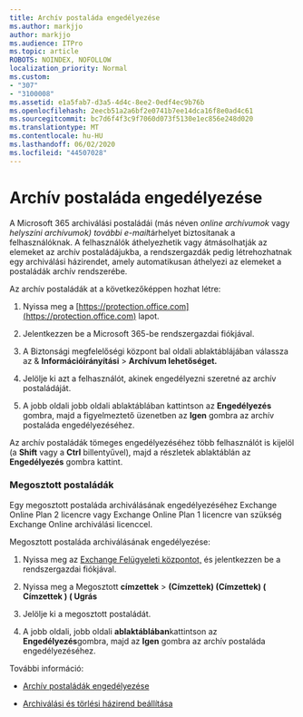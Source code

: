 ```yaml
---
title: Archív postaláda engedélyezése
ms.author: markjjo
author: markjjo
ms.audience: ITPro
ms.topic: article
ROBOTS: NOINDEX, NOFOLLOW
localization_priority: Normal
ms.custom:
- "307"
- "3100008"
ms.assetid: e1a5fab7-d3a5-4d4c-8ee2-0edf4ec9b76b
ms.openlocfilehash: 2eecb51a2a6bf2e0741b7ee14dca16f8e0ad4c61
ms.sourcegitcommit: bc7d6f4f3c9f7060d073f5130e1ec856e248d020
ms.translationtype: MT
ms.contentlocale: hu-HU
ms.lasthandoff: 06/02/2020
ms.locfileid: "44507028"
---
```

# <a name="enable-an-archive-mailbox"></a>Archív postaláda engedélyezése

A Microsoft 365 archiválási postaládái (más néven *online archívumok* vagy *helyszíni archívumok) további e-mail*tárhelyet biztosítanak a felhasználóknak. A felhasználók áthelyezhetik vagy átmásolhatják az elemeket az archív postaládájukba, a rendszergazdák pedig létrehozhatnak egy archiválási házirendet, amely automatikusan áthelyezi az elemeket a postaládák archív rendszerébe.
  
Az archív postaládák at a következőképpen hozhat létre:
  
1. Nyissa meg a [https://protection.office.com](https://protection.office.com) lapot.

2. Jelentkezzen be a Microsoft 365-be rendszergazdai fiókjával.

3. A Biztonsági megfelelőségi központ bal oldali ablaktáblájában válassza az &amp; **Információirányítási** \> **Archívum lehetőséget.**

4. Jelölje ki azt a felhasználót, akinek engedélyezni szeretné az archív postaládáját.

5. A jobb oldali jobb oldali ablaktáblában kattintson az **Engedélyezés** gombra, majd a figyelmeztető üzenetben az **Igen** gombra az archív postaláda engedélyezéséhez.

Az archív postaládák tömeges engedélyezéséhez több felhasználót is kijelöl (a **Shift** vagy a **Ctrl** billentyűvel), majd a részletek ablaktáblán az **Engedélyezés** gombra kattint.
  
### <a name="shared-mailboxes"></a>Megosztott postaládák

Egy megosztott postaláda archiválásának engedélyezéséhez Exchange Online Plan 2 licencre vagy Exchange Online Plan 1 licencre van szükség Exchange Online archiválási licenccel.  

Megosztott postaláda archiválásának engedélyezése:

1. Nyissa meg az [Exchange Felügyeleti központot,](https://outlook.office365.com/ecp) és jelentkezzen be a rendszergazdai fiókjával.

2. Nyissa meg a Megosztott **címzettek**  >  **(Címzettek) (Címzettek) ( Címzettek ) ( Ugrás**

3. Jelölje ki a megosztott postaládát.

4. A jobb oldali, jobb oldali **ablaktáblában**kattintson az **Engedélyezés**gombra, majd az **Igen** gombra az archív postaláda engedélyezéséhez.

További információ:
  
- [Archív postaládák engedélyezése](https://docs.microsoft.com/microsoft-365/compliance/enable-archive-mailboxes)

- [Archiválási és törlési házirend beállítása](https://docs.microsoft.com//office365/securitycompliance/set-up-an-archive-and-deletion-policy-for-mailboxes)
